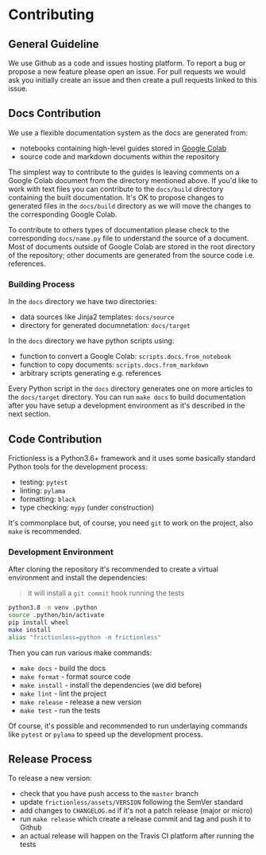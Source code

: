 # Contributing

## General Guideline

We use Github as a code and issues hosting platform. To report a bug or propose a new feature please open an issue. For pull requests we would ask you initially create an issue and then create a pull requests linked to this issue.

## Docs Contribution

We use a flexible documentation system as the docs are generated from:
- notebooks containing high-level guides stored in [Google Colab](https://drive.google.com/drive/folders/1boOu13YdhGkPOYiKe6KBkRmkYaaBbcsH?usp=sharing)
- source code and markdown documents within the repository

The simplest way to contribute to the guides is leaving comments on a Google Colab document from the directory mentioned above. If you'd like to work with text files you can contribute to the `docs/build` directory containing the built documentation. It's OK to propose changes to generated files in the `docs/build` directory as we will move the changes to the corresponding Google Colab.

To contribute to others types of documentation please check to the corresponding `docs/name.py` file to understand the source of a document. Most of documents outside of Google Colab are stored in the root directory of the repository; other documents are generated from the source code i.e. references.

### Building Process

In the `docs` directory we have two directories:
- data sources like Jinja2 templates: `docs/source`
- directory for generated documnetation: `docs/target`

In the `docs` directory we have python scripts using:
- function to convert a Google Colab: `scripts.docs.from_notebook`
- function to copy documents: `scripts.docs.from_markdown`
- arbitrary scripts generating e.g. references

Every Python script in the `docs` directory generates one on more articles to the `docs/target` directory. You can run `make docs` to build documentation after you have setup a development environment as it's described in the next section.

## Code Contribution

Frictionless is a Python3.6+ framework and it uses some basically standard Python tools for the development process:
- testing: `pytest`
- linting: `pylama`
- formatting: `black`
- type checking: `mypy` (under construction)

It's commonplace but, of course, you need `git` to work on the project, also `make` is recommended.

### Development Environment

After cloning the repository it's recommended to create a virtual environment and install the dependencies:

> it will install a `git commit` hook running the tests

```bash
python3.8 -m venv .python
source .python/bin/activate
pip install wheel
make install
alias "frictionless=python -m frictionless"
```

Then you can run various make commands:
- `make docs` - build the docs
- `make format` - format source code
- `make install` - install the dependencies (we did before)
- `make lint` - lint the project
- `make release` - release a new version
- `make test` - run the tests

Of course, it's possible and recommended to run underlaying commands like `pytest` or `pylama` to speed up the development process.

## Release Process

To release a new version:
- check that you have push access to the `master` branch
- update `frictionless/assets/VERSION` following the SemVer standard
- add changes to `CHANGELOG.md` if it's not a patch release (major or micro)
- run `make release` which create a release commit and tag and push it to Github
- an actual release will happen on the Travis CI platform after running the tests
